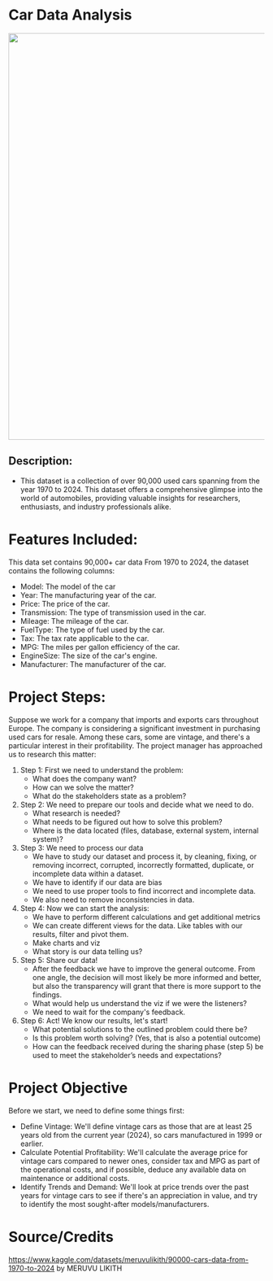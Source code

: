 # Car Data Analysis

<img src="https://github.com/chrispassas98/Car_Data_analysis/assets/154673007/e4eb5dfe-4d22-4dce-8582-d0b11b037898" width="800" height="800">

## Description:
- This dataset is a collection of over 90,000 used cars spanning from the year 1970 to 2024. This dataset offers a comprehensive glimpse into the world of automobiles, providing valuable insights for researchers, enthusiasts, and industry professionals alike.

# Features Included:
This data set contains 90,000+ car data From 1970 to 2024, the dataset contains the following columns:
- Model: The model of the car
- Year: The manufacturing year of the car.
- Price: The price of the car.
- Transmission: The type of transmission used in the car.
- Mileage: The mileage of the car.
- FuelType: The type of fuel used by the car.
- Tax: The tax rate applicable to the car.
- MPG: The miles per gallon efficiency of the car.
- EngineSize: The size of the car's engine.
- Manufacturer: The manufacturer of the car.

# Project Steps:
Suppose we work for a company that imports and exports cars throughout Europe. The company is considering a significant investment in purchasing used cars for resale. Among these cars, some are vintage, and there's a particular interest in their profitability. The project manager has approached us to research this matter:
1. Step 1: First we need to understand the problem:
   - What does the company want?
   - How can we solve the matter?
   - What do the stakeholders state as a problem?
2. Step 2: We need to prepare our tools and decide  what we need to do.
   - What research is needed?
   - What needs to be figured out how to solve this problem?
   - Where is the data located (files, database, external system, internal system)?
3. Step 3: We need to process our data
   - We have to study our dataset and process it, by cleaning, fixing, or removing incorrect, corrupted, incorrectly formatted, duplicate, or incomplete data within a dataset. 
   - We have to identify if our data are bias
   - We need to use proper tools to find incorrect and incomplete data.
   - We also need to remove inconsistencies in data.
4. Step 4: Now we can start the analysis:
   - We have to perform different calculations and get additional metrics
   - We can create different views for the data. Like tables with our results, filter and pivot them.
   - Make charts and viz
   - What story is our data telling us?
5. Step 5: Share our data!
   - After the feedback we have to improve the general outcome. From one angle, the decision will most likely be more informed and better, but also the transparency will grant that there is more support to the findings.
   - What would help us understand the viz if we were the listeners?
   - We need to wait for the company's feedback.
6. Step 6: Act! We know our results, let's start!
   - What potential solutions to the outlined problem could there be?
   - Is this problem worth solving? (Yes, that is also a potential outcome)
   - How can the feedback received during the sharing phase (step 5) be used to meet the stakeholder’s needs and expectations?
   

# Project Objective
Before we start, we need to define some things first: 
- Define Vintage: We'll define vintage cars as those that are at least 25 years old from the current year (2024), so cars manufactured in 1999 or earlier.
- Calculate Potential Profitability: We'll calculate the average price for vintage cars compared to newer ones, consider tax and MPG as part of the operational costs, and if possible, deduce any available data on maintenance or additional costs.
- Identify Trends and Demand: We'll look at price trends over the past years for vintage cars to see if there's an appreciation in value, and try to identify the most sought-after models/manufacturers.
# Source/Credits
https://www.kaggle.com/datasets/meruvulikith/90000-cars-data-from-1970-to-2024 by MERUVU LIKITH
